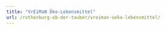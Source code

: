 ```yaml
---
title: "VrEiMaN Öko-Lebensmittel"
url: /rothenburg-ob-der-tauber/vreiman-oeko-lebensmittel/
---
```

